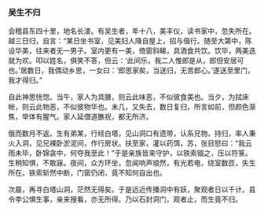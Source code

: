 <script type="text/javascript">
    var head = document.getElementsByTagName('head')[0];
    cssURL = '/public/article_1.css';
    linkTag = document.createElement('link');
    linkTag.href = cssURL;
    linkTag.setAttribute('type','text/css');
    linkTag.setAttribute('rel','stylesheet');
    head.appendChild(linkTag);
</script>
### 吴生不归

会稽县东四十里，地名长溇。有吴生者，年十八，美丰仪，读书家中，忽失所在。越三日归，自言：“某日坐书室，见美妇人降自屋上，招与偕行。随至大第中，陈设华美，往来者无一男子。室内更有一美，倚窗斜睇，具酒食共饮。饮毕，两美迭就为欢。叩以姓名，俱笑不答，但云：‘此间乐，我二人惟郎是从，郎但安居可也。’居数日，我偶动乡思，一女曰：‘郎思家矣，当送归，无苦郎心。’遂送至里门，我才得归。”

自此神思恍惚。当午，家人为具膳，则云此味恶，不似彼食美也。当夕，为拭床帐，则云此物恶，不似彼物华也。未几，又失去，数日复归，所言如前，但颜色渐焦，举体有腥气。家人延僧道醮祝，都无所济。

俄而数月不返。生有弟某，行经白塔，见山洞口有遗带，认系兄物。持归，率人秉火入洞，见兄裸卧淤泥间，作行房状。扶至家，灌以药饵，苏，张目怒曰：“我云雨未毕，卧锦衾中，何夺我至此！”于是亲族皆来守护，以铁索锢之，压以符箓。生稍知惧，不敢寐。夜间，众方环坐，忽闻响声琅然，有光若电，绕室数匝，失生所在。铁索斩然中断，门窗仍闭，竟不知何自出也。

次晨，再寻白塔山洞，茫然无得矣。于是远近传播洞中有妖，聚观者日以千计。县令李公惧生事，亲来搜看，亦无所得。乃以石封洞门，观者止，而生竟不归。

